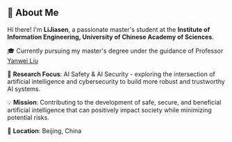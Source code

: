 ## 👋 About Me

Hi there! I'm **LiJiasen**, a passionate master's student at the **Institute of Information Engineering, University of Chinese Academy of Sciences**. 

🎓 Currently pursuing my master's degree under the guidance of Professor [Yanwei Liu](https://people.ucas.ac.cn/~liuyanwei)

🔬 **Research Focus**: AI Safety & AI Security - exploring the intersection of artificial intelligence and cybersecurity to build more robust and trustworthy AI systems.

💡 **Mission**: Contributing to the development of safe, secure, and beneficial artificial intelligence that can positively impact society while minimizing potential risks.

📍 **Location**: Beijing, China
